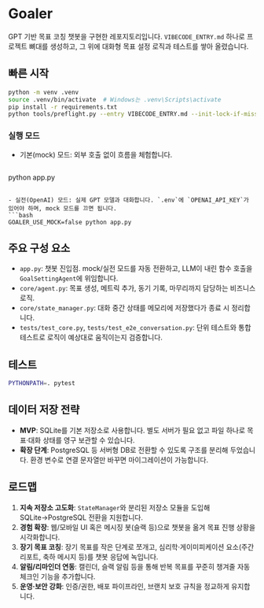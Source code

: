 # Goaler

GPT 기반 목표 코칭 챗봇을 구현한 레포지토리입니다. `VIBECODE_ENTRY.md` 하나로 프로젝트 뼈대를 생성하고, 그 위에 대화형 목표 설정 로직과 테스트를 쌓아 올렸습니다.

## 빠른 시작

```bash
python -m venv .venv
source .venv/bin/activate  # Windows는 .venv\Scripts\activate
pip install -r requirements.txt
python tools/preflight.py --entry VIBECODE_ENTRY.md --init-lock-if-missing --check-secrets
```

### 실행 모드
- 기본(mock) 모드: 외부 호출 없이 흐름을 체험합니다.
  ```bash
python app.py
  ```

- 실전(OpenAI) 모드: 실제 GPT 모델과 대화합니다. `.env`에 `OPENAI_API_KEY`가 있어야 하며, mock 모드를 끄면 됩니다.
  ```bash
GOALER_USE_MOCK=false python app.py
  ```

## 주요 구성 요소
- `app.py`: 챗봇 진입점. mock/실전 모드를 자동 전환하고, LLM이 내린 함수 호출을 `GoalSettingAgent`에 위임합니다.
- `core/agent.py`: 목표 생성, 메트릭 추가, 동기 기록, 마무리까지 담당하는 비즈니스 로직.
- `core/state_manager.py`: 대화 중간 상태를 메모리에 저장했다가 종료 시 정리합니다.
- `tests/test_core.py`, `tests/test_e2e_conversation.py`: 단위 테스트와 통합 테스트로 로직이 예상대로 움직이는지 검증합니다.

## 테스트
```bash
PYTHONPATH=. pytest
```

## 데이터 저장 전략
- **MVP**: SQLite를 기본 저장소로 사용합니다. 별도 서버가 필요 없고 파일 하나로 목표·대화 상태를 영구 보관할 수 있습니다.
- **확장 단계**: PostgreSQL 등 서버형 DB로 전환할 수 있도록 구조를 분리해 두었습니다. 환경 변수로 연결 문자열만 바꾸면 마이그레이션이 가능합니다.

## 로드맵
1. **지속 저장소 고도화**: `StateManager`와 분리된 저장소 모듈을 도입해 SQLite→PostgreSQL 전환을 지원합니다.
2. **경험 확장**: 웹/모바일 UI 혹은 메시징 봇(슬랙 등)으로 챗봇을 옮겨 목표 진행 상황을 시각화합니다.
3. **장기 목표 코칭**: 장기 목표를 작은 단계로 쪼개고, 심리학·게이미피케이션 요소(주간 리포트, 축하 메시지 등)를 챗봇 응답에 녹입니다.
4. **알림/리마인더 연동**: 캘린더, 슬랙 알림 등을 통해 반복 목표를 꾸준히 챙겨줄 자동 체크인 기능을 추가합니다.
5. **운영·보안 강화**: 인증/권한, 배포 파이프라인, 브랜치 보호 규칙을 정교하게 유지합니다.
